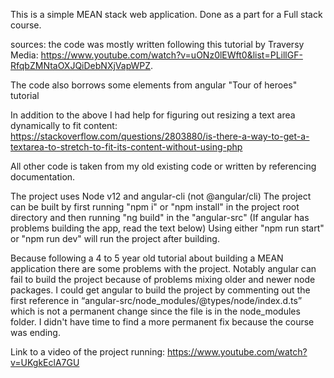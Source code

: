 This is a simple MEAN stack web application. Done as a part for a Full stack course.

sources:
the code was mostly written following this tutorial by Traversy Media:
https://www.youtube.com/watch?v=uONz0lEWft0&list=PLillGF-RfqbZMNtaOXJQiDebNXjVapWPZ.

The code also borrows some elements from angular "Tour of heroes" tutorial

In addition to the above I had help for figuring out resizing a text area dynamically to fit content:
https://stackoverflow.com/questions/2803880/is-there-a-way-to-get-a-textarea-to-stretch-to-fit-its-content-without-using-php

All other code is taken from my old existing code or written by referencing documentation.

The project uses Node v12 and angular-cli (not @angular/cli)
The project can be built by first running "npm i" or "npm install" in the project root directory and then running "ng build" in the "angular-src" (If angular has problems building the app, read the text below)
Using either "npm run start" or "npm run dev" will run the project after building.

Because following a 4 to 5 year old tutorial about building a MEAN application there are some problems with the project. Notably angular can fail to build the project because of problems mixing older and newer node packages. I could get angular to build the project by commenting out the first reference in “angular-src/node_modules/@types/node/index.d.ts” which is not a permanent change since the file is in the node_modules folder. I didn't have time to find a more permanent fix because the course was ending.

Link to a video of the project running:
https://www.youtube.com/watch?v=UKgkEclA7GU